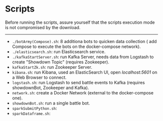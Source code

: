 # Scripts

Before running the scripts, assure yourself that the scripts execution mode is not compromised by the download.

---
- ```./botArmy(Compose).sh```: 8 additiona bots to quicken data collection ( add Compose to execute the bots on the docker-compose network).
- ```./elasticsearch.sh```: run Elasticsearch service.
- ```./kafkaStartServer.sh```: run Kafka Server, needs data from Logstash to create "Showdown Topic" (requires Zookeeper).
- ```kafkaStartZk.sh```: run Zookeeper Server.
- ```kibana.sh```: run Kibana, used an ElasticSearch UI, open *localhost:5601* on a Web Browser to connect.
- ```logstash.sh```: run Logstash to send battle events to Kafka (requires showdownBot, Zookeeper and Kafka).
- ```network.sh```: create a Docker Network (external to the docker-compose one).
- ```showdownBot.sh```: run a single battle bot.
- ```sparkSubmitPython.sh```: 
- ```sparkDataframe.sh```: 
